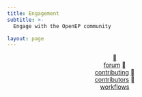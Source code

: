 ```yaml
---
title: Engagement
subtitle: >-
  Engage with the OpenEP community

layout: page
---
```


<div style="text-align: center">
<a href="/forum/" class="engage"><span class="material-icons">&#xe8af;</span><br />forum</a>
<a href="/contributing/" class="engage"><span class="material-icons">&#xe89c;</span><br />contributing</a>
<a href="/about/" class="engage"><span class="material-icons">&#xe8d3;</span><br />contributors</a>
<a href="/workflows/" class="engage"><span class="material-icons">&#xe915;</span><br />workflows</a>
</div>

